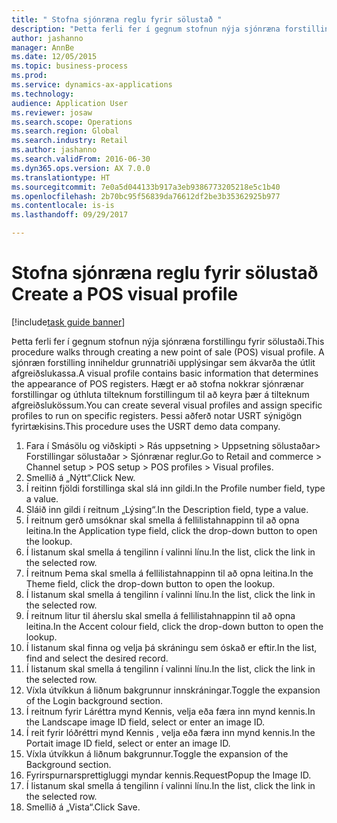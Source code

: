 ```yaml
--- 
title: " Stofna sjónræna reglu fyrir sölustað "
description: "Þetta ferli fer í gegnum stofnun nýja sjónræna forstillingu fyrir sölustaði."
author: jashanno
manager: AnnBe
ms.date: 12/05/2015
ms.topic: business-process
ms.prod: 
ms.service: dynamics-ax-applications
ms.technology: 
audience: Application User
ms.reviewer: josaw
ms.search.scope: Operations
ms.search.region: Global
ms.search.industry: Retail
ms.author: jashanno
ms.search.validFrom: 2016-06-30
ms.dyn365.ops.version: AX 7.0.0
ms.translationtype: HT
ms.sourcegitcommit: 7e0a5d044133b917a3eb9386773205218e5c1b40
ms.openlocfilehash: 2b70bc95f56839da76612df2be3b35362925b977
ms.contentlocale: is-is
ms.lasthandoff: 09/29/2017

---
```

# <a name="create-a-pos-visual-profile"></a><span data-ttu-id="e3cde-103"> Stofna sjónræna reglu fyrir sölustað </span><span class="sxs-lookup"><span data-stu-id="e3cde-103">Create a POS visual profile</span></span> 

[!include[task guide banner](../includes/task-guide-banner.md)]

<span data-ttu-id="e3cde-104">Þetta ferli fer í gegnum stofnun nýja sjónræna forstillingu fyrir sölustaði.</span><span class="sxs-lookup"><span data-stu-id="e3cde-104">This procedure walks through creating a new point of sale (POS) visual profile.</span></span> <span data-ttu-id="e3cde-105">A sjónræn forstilling inniheldur grunnatriði upplýsingar sem ákvarða the útlit afgreiðslukassa.</span><span class="sxs-lookup"><span data-stu-id="e3cde-105">A visual profile contains basic information that determines the appearance of POS registers.</span></span> <span data-ttu-id="e3cde-106">Hægt er að stofna nokkrar sjónrænar forstillingar og úthluta tilteknum forstillingum til að keyra þær á tilteknum afgreiðslukössum.</span><span class="sxs-lookup"><span data-stu-id="e3cde-106">You can create several visual profiles and assign specific profiles to run on specific registers.</span></span> <span data-ttu-id="e3cde-107">Þessi aðferð notar USRT sýnigögn fyrirtækisins.</span><span class="sxs-lookup"><span data-stu-id="e3cde-107">This procedure uses the USRT demo data company.</span></span>

1. <span data-ttu-id="e3cde-108">Fara í Smásölu og viðskipti > Rás uppsetning > Uppsetning sölustaðar> Forstillingar sölustaðar > Sjónrænar reglur.</span><span class="sxs-lookup"><span data-stu-id="e3cde-108">Go to Retail and commerce > Channel setup > POS setup > POS profiles > Visual profiles.</span></span>
2. <span data-ttu-id="e3cde-109">Smellið á „Nýtt“.</span><span class="sxs-lookup"><span data-stu-id="e3cde-109">Click New.</span></span>
3. <span data-ttu-id="e3cde-110">Í reitinn fjöldi forstillinga skal slá inn gildi.</span><span class="sxs-lookup"><span data-stu-id="e3cde-110">In the Profile number field, type a value.</span></span>
4. <span data-ttu-id="e3cde-111">Sláið inn gildi í reitnum „Lýsing“.</span><span class="sxs-lookup"><span data-stu-id="e3cde-111">In the Description field, type a value.</span></span>
5. <span data-ttu-id="e3cde-112">Í reitnum gerð umsóknar skal smella á fellilistahnappinn til að opna leitina.</span><span class="sxs-lookup"><span data-stu-id="e3cde-112">In the Application type field, click the drop-down button to open the lookup.</span></span>
6. <span data-ttu-id="e3cde-113">Í listanum skal smella á tengilinn í valinni línu.</span><span class="sxs-lookup"><span data-stu-id="e3cde-113">In the list, click the link in the selected row.</span></span>
7. <span data-ttu-id="e3cde-114">Í reitnum Þema skal smella á fellilistahnappinn til að opna leitina.</span><span class="sxs-lookup"><span data-stu-id="e3cde-114">In the Theme field, click the drop-down button to open the lookup.</span></span>
8. <span data-ttu-id="e3cde-115">Í listanum skal smella á tengilinn í valinni línu.</span><span class="sxs-lookup"><span data-stu-id="e3cde-115">In the list, click the link in the selected row.</span></span>
9. <span data-ttu-id="e3cde-116">Í reitnum litur til áherslu skal smella á fellilistahnappinn til að opna leitina.</span><span class="sxs-lookup"><span data-stu-id="e3cde-116">In the Accent colour field, click the drop-down button to open the lookup.</span></span>
10. <span data-ttu-id="e3cde-117">Í listanum skal finna og velja þá skráningu sem óskað er eftir.</span><span class="sxs-lookup"><span data-stu-id="e3cde-117">In the list, find and select the desired record.</span></span>
11. <span data-ttu-id="e3cde-118">Í listanum skal smella á tengilinn í valinni línu.</span><span class="sxs-lookup"><span data-stu-id="e3cde-118">In the list, click the link in the selected row.</span></span>
12. <span data-ttu-id="e3cde-119">Víxla útvíkkun á liðnum bakgrunnur innskráningar.</span><span class="sxs-lookup"><span data-stu-id="e3cde-119">Toggle the expansion of the Login background section.</span></span>
13. <span data-ttu-id="e3cde-120">Í reitnum fyrir Láréttra mynd Kennis, velja eða færa inn mynd kennis.</span><span class="sxs-lookup"><span data-stu-id="e3cde-120">In the Landscape image ID field, select or enter an image ID.</span></span>
14. <span data-ttu-id="e3cde-121">Í reit fyrir lóðréttri mynd Kennis , velja eða færa inn mynd kennis.</span><span class="sxs-lookup"><span data-stu-id="e3cde-121">In the Portait image ID field, select or enter an image ID.</span></span>
15. <span data-ttu-id="e3cde-122">Víxla útvíkkun á liðnum bakgrunnur.</span><span class="sxs-lookup"><span data-stu-id="e3cde-122">Toggle the expansion of the Background section.</span></span>
16. <span data-ttu-id="e3cde-123">Fyrirspurnarsprettigluggi myndar kennis.</span><span class="sxs-lookup"><span data-stu-id="e3cde-123">RequestPopup the Image ID.</span></span>
17. <span data-ttu-id="e3cde-124">Í listanum skal smella á tengilinn í valinni línu.</span><span class="sxs-lookup"><span data-stu-id="e3cde-124">In the list, click the link in the selected row.</span></span>
18. <span data-ttu-id="e3cde-125">Smellið á „Vista“.</span><span class="sxs-lookup"><span data-stu-id="e3cde-125">Click Save.</span></span>


